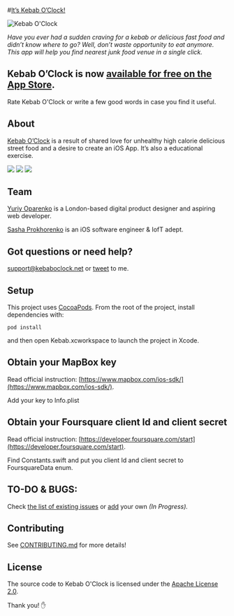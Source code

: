 #[It’s Kebab O’Clock!](https://itunes.apple.com/us/app/kebab-oclock/id965015089)

![Kebab O'Clock](https://dl.dropboxusercontent.com/s/5d0r3g2e1cznnla/kebab.png "Kebab O'Clock")

*Have you ever had a sudden craving for a kebab or delicious fast food and didn’t know
where to go? Well, don’t waste opportunity to eat anymore. 
This app will help you find nearest junk food venue in a single click.*

## Kebab O’Clock is now [available for free on the  App Store](https://itunes.apple.com/us/app/kebab-oclock/id965015089).
Rate Kebab O'Clock or write a few good words in case you find it useful.

## About

[Kebab O’Clock](https://itunes.apple.com/us/app/kebab-oclock/id965015089) is a result of shared love for unhealthy high calorie delicious street food and 
a desire to create an iOS App. It’s also a educational exercise.

[![](https://img.shields.io/badge/Swift-2.1-blue.svg)]()
[![](https://img.shields.io/badge/Version-1.0-blue.svg)]()
[![](https://img.shields.io/badge/License-Apache%202.0-blue.svg)]()

## Team

[Yuriy Oparenko](http://oparenko.com) is a London-based digital product designer and aspiring web developer.

[Sasha Prokhorenko](http://minikin.me) is an iOS software engineer & IofT adept.


## Got questions or need help?

support@kebaboclock.net or [tweet](https://twitter.com/minikin) to me.

## Setup

This project uses [CocoaPods](https://guides.cocoapods.org/using/getting-started.html).
From the root of the project, install dependencies with:

    pod install

and then open Kebab.xcworkspace to launch the project in Xcode.

## Obtain your MapBox key
	
Read official instruction: 
[https://www.mapbox.com/ios-sdk/](https://www.mapbox.com/ios-sdk/).

Add your key to Info.plist

## Obtain your Foursquare client Id and client secret

Read official instruction: 
[https://developer.foursquare.com/start](https://developer.foursquare.com/start).

Find Constants.swift and put you client Id and client secret to FoursquareData enum.

## TO-DO & BUGS:
Check [the list of existing issues](https://github.com/minikin/Kebab/issues) or [add](https://github.com/minikin/Kebab/issues/new) your own *(In Progress).*

## Contributing
See [CONTRIBUTING.md](CONTRIBUTING.md) for more details!

## License
The source code to Kebab O'Clock is licensed under the [Apache License 2.0](LICENSE.md).

Thank you! :hand:
